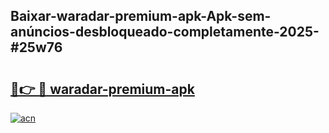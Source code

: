 ## Baixar-waradar-premium-apk-Apk-sem-anúncios-desbloqueado-completamente-2025-#25w76

# <h2><a href="https://ainizakaria.my?title=waradar-premium-apk&ref=22M">🔗👉 🔴 waradar-premium-apk</a></h2>

[![acn](https://github.com/user-attachments/assets/0f9c940e-d8b0-45ae-aac7-cd30a18b3e1c)](https://ainizakaria.my?title=waradar-premium-apk&ref=22M)

